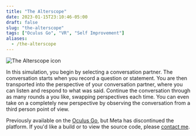 ```yaml
---
title: "The Alterscope"
date: 2023-01-15T23:10:46-05:00
draft: false
slug: "the-alterscope"
tags: ["Oculus Go", "VR", "Self Improvement"]
aliases:
  - /the-alterscope
---
```


![The Alterscope icon](/images/the-alterscope-icon.png)

In this simulation, you begin by selecting a conversation partner. The conversation starts when you record a question or statement. You are then transported into the perspective of your conversation partner, where you can listen and respond to what was said. Continue the conversation through as many rounds a you like, swapping perspectives each time. You can even take on a completely new perspective by observing the conversation from a third person point of view.

Previously available on the [Oculus Go](https://www.oculus.com/experiences/go/2981498431864819), but Meta has discontinued the platform. If you'd like a build or to view the source code, please [contact me](/contact).
